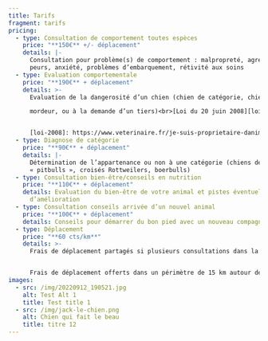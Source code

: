 ```yaml
---
title: Tarifs
fragment: tarifs
pricing:
  - type: Consultation de comportement toutes espèces
    price: "**150€** +/- déplacement"
    details: |-
      Consultation pour problème(s) de comportement : malpropreté, agressivité,
      peurs, anxiété, problèmes d’embarquement, rétivité aux soins
  - type: Evaluation comportementale
    price: "**190€** + déplacement"
    details: >-
      Evaluation de la dangerosité d’un chien (chien de catégorie, chien

      mordeur, ou à la demande d’un tiers)<br>[Loi du 20 juin 2008][loi-2008]


      [loi-2008]: https://www.veterinaire.fr/je-suis-proprietaire-danimaux/fiches-pratiques/levaluation-comportementale-des-chiens
  - type: Diagnose de catégorie
    price: "**90€** + déplacement"
    details: |-
      Détermination de l’appartenance ou non à une catégorie (chiens de type
      « pitbulls », croisés Rottweilers, boerbulls)
  - type: Consultation bien-être/conseils en nutrition
    price: "**110€** + déplacement"
    details: Evaluation du bien-être de votre animal et pistes éventuelles
      d’amélioration
  - type: Consultation conseils arrivée d’un nouvel animal
    price: "**100€** + déplacement"
    details: Conseils pour démarrer du bon pied avec un nouveau compagnon
  - type: Déplacement
    price: "**60 cts/km**"
    details: >-
      Frais de déplacement partagés si plusieurs consultations dans la meme zone


      Frais de déplacement offerts dans un périmètre de 15 km autour de mon domicile (prendre "Coop la Gibauderie" comme point de référence)
images:
  - src: /img/20220912_190521.jpg
    alt: Test Alt 1
    title: Test title 1
  - src: /img/jack-le-chien.png
    alt: Chien qui fait le beau
    title: titre 12
---
```

